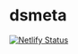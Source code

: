 # dsmeta
[![Netlify Status](https://api.netlify.com/api/v1/badges/ef7478ca-94d8-4923-934f-a27856c6f7e3/deploy-status)](https://app.netlify.com/sites/rgiovann-dsmeta/deploys)